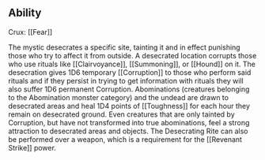 ## Ability
Crux: [[Fear]]

The mystic desecrates a specific site, tainting it and in effect punishing those who try to affect it from outside. A desecrated location corrupts those who use rituals like [[Clairvoyance]], [[Summoning]], or [[Hound]] on it. The desecration gives 1D6 temporary [[Corruption]] to those who perform said rituals and if they persist in trying to get information with rituals they will also suffer 1D6 permanent Corruption. Abominations (creatures belonging to the Abomination monster category) and the undead are drawn to desecrated areas and heal 1D4 points of [[Toughness]] for each hour they remain on desecrated ground. Even creatures that are only tainted by Corruption, but have not transformed into true abominations, feel a strong attraction to desecrated areas and objects. The Desecrating Rite can also be performed over a weapon, which is a requirement for the [[Revenant Strike]] power.